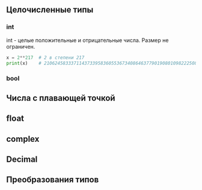 ## Целочисленные типы

### int

int - целые положительные и отрицательные числа. Размер не ограничен.

```python
x = 2**217  # 2 в степени 217
print(x)    # 210624583337114373395836055367340864637790190801098222508621955072
```


### bool

## Числа с плавающей точкой

## float

## complex

## Decimal

## Преобразования типов